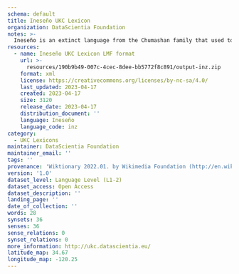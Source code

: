 ```yaml
---
schema: default
title: Ineseño UKC Lexicon
organization: DataScientia Foundation
notes: >-
  Ineseño is an extinct language from the Chumashan family that used to be spoken in North America. The UKC Lexicon of Ineseño is represented as a lexico-semantic network. It consists of words, word senses, synsets, as well as sense-level and synset-level relationships
resources:
  - name: Ineseño UKC Lexicon LMF format
    url: >-
      resources/190b9b49-007c-4cec-8dee-bb5772f8c891/output-inz.zip
    format: xml
    license: https://creativecommons.org/licenses/by-nc-sa/4.0/
    last_updated: 2023-04-17
    created: 2023-04-17
    size: 3120
    release_date: 2023-04-17
    distribution_document: ''
    language: Ineseño
    language_code: inz
category:
  - UKC Lexicons
maintainer: DataScientia Foundation
maintainer_email: ''
tags: ''
provenance: 'Wiktionary 2022.01. by Wikimedia Foundation (http://en.wiktionary.org); CogNet 2.1 by Khuyagbaatar Batsuren, National University of Mongolia (http://cognet.ukc.disi.unitn.it); Native Languages of the Americas 2021.11. by Laura Redish and Orrin Lewis (http://www.native-languages.org); Princeton WordNet 2.1 by Princeton University (https://wordnet.princeton.edu)'
version: '1.0'
dataset_level: Language Level (L1-2)
dataset_access: Open Access
dataset_description: ''
landing_page: ''
date_of_collection: ''
words: 28
synsets: 36
senses: 36
sense_relations: 0
synset_relations: 0
more_information: http://ukc.datascientia.eu/
latitude_map: 34.67
longitude_map: -120.25
---
```

